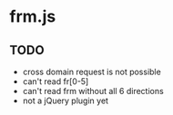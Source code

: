 # frm.js
## TODO
* cross domain request is not possible
* can't read fr[0-5]
* can't read frm without all 6 directions
* not a jQuery plugin yet
